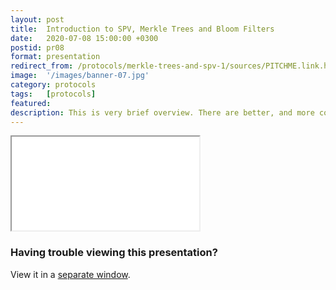 ```yaml
---
layout: post
title:  Introduction to SPV, Merkle Trees and Bloom Filters
date:   2020-07-08 15:00:00 +0300
postid: pr08
format: presentation
redirect_from: /protocols/merkle-trees-and-spv-1/sources/PITCHME.link.html
image:  '/images/banner-07.jpg'
category: protocols
tags:   [protocols]
featured:
description: This is very brief overview. There are better, and more complete introductions out there
---
```


<iframe class="tlu-iframe" src="/images/protocols/merkle-trees/PITCHME.html"></iframe>

### Having trouble viewing this presentation?

View it in a [separate window](/images/protocols/merkle-trees/PITCHME.html).
